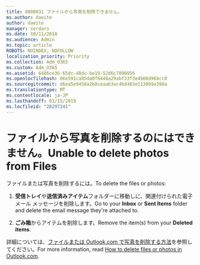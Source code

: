 ```yaml
---
title: 8000031 ファイルから写真を削除できません。
ms.author: daeite
author: daeite
manager: serdars
ms.date: 10/11/2018
ms.audience: Admin
ms.topic: article
ROBOTS: NOINDEX, NOFOLLOW
localization_priority: Priority
ms.collection: Adm_O365
ms.custom: Adm_O365
ms.assetid: 6486ce36-65dc-48dc-be19-52d6c7890956
ms.openlocfilehash: 06e591ca85da0f6448a29abf33f3e4b06d96bcc0
ms.sourcegitcommit: d6ea5e9458a2b8ceaab3ac4bd483e1130b9a398a
ms.translationtype: MT
ms.contentlocale: ja-JP
ms.lasthandoff: 01/15/2019
ms.locfileid: "28297241"
---
```

# <a name="unable-to-delete-photos-from-files"></a><span data-ttu-id="2ff60-102">ファイルから写真を削除するのにはできません。</span><span class="sxs-lookup"><span data-stu-id="2ff60-102">Unable to delete photos from Files</span></span>

<span data-ttu-id="2ff60-103">ファイルまたは写真を削除するには。</span><span class="sxs-lookup"><span data-stu-id="2ff60-103">To delete the files or photos:</span></span>
  
1. <span data-ttu-id="2ff60-104">**受信トレイ**や**送信済みアイテム**フォルダーに移動しに、関連付けられた電子メール メッセージを削除します。</span><span class="sxs-lookup"><span data-stu-id="2ff60-104">Go to your **Inbox** or **Sent Items** folder and delete the email message they're attached to.</span></span> 
    
2. <span data-ttu-id="2ff60-105">**ごみ箱**からアイテムを削除します。</span><span class="sxs-lookup"><span data-stu-id="2ff60-105">Remove the item(s) from your **Deleted items**.</span></span> 
    
<span data-ttu-id="2ff60-106">詳細については、[ファイルまたは Outlook.com で写真を削除する方法](https://support.office.com/article/bae0531f-040f-4c42-90b9-786ca718c16d.aspx)を参照してください。</span><span class="sxs-lookup"><span data-stu-id="2ff60-106">For more information, read [How to delete files or photos in Outlook.com](https://support.office.com/article/bae0531f-040f-4c42-90b9-786ca718c16d.aspx).</span></span>
  

